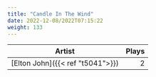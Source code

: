 ```yaml
---
title: "Candle In The Wind"
date: 2022-12-08/2022T07:15:22
weight: 133
---
```




 Artist | Plays 
----- | -----:
[Elton John]({{< ref "t5041">}}) | 2

